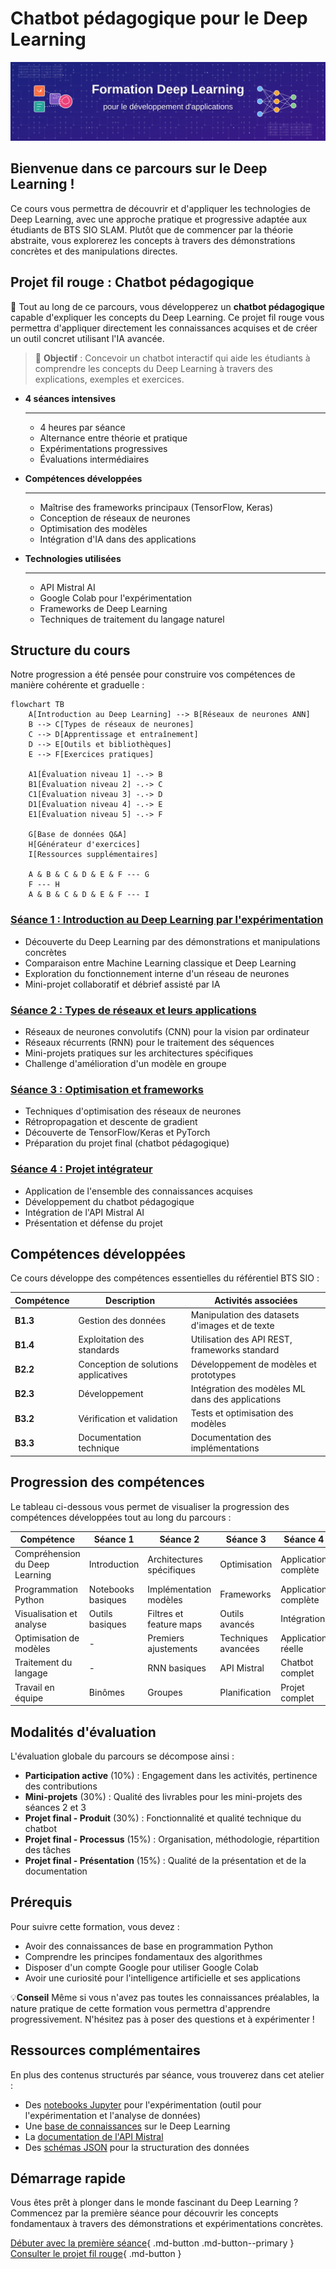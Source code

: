 # Chatbot pédagogique pour le Deep Learning

![Banner Deep Learning](images/banner-dl.svg)

## Bienvenue dans ce parcours sur le Deep Learning !

Ce cours vous permettra de découvrir et d'appliquer les technologies de Deep Learning, avec une approche pratique et progressive adaptée aux étudiants de BTS SIO SLAM. Plutôt que de commencer par la théorie abstraite, vous explorerez les concepts à travers des démonstrations concrètes et des manipulations directes.

## Projet fil rouge : Chatbot pédagogique

🤖 Tout au long de ce parcours, vous développerez un **chatbot pédagogique** capable d'expliquer les concepts du Deep Learning. Ce projet fil rouge vous permettra d'appliquer directement les connaissances acquises et de créer un outil concret utilisant l'IA avancée.

> 🎯 **Objectif** : Concevoir un chatbot interactif qui aide les étudiants à comprendre les concepts du Deep Learning à travers des explications, exemples et exercices.

-  **4 séances intensives**

    ---
    
    * 4 heures par séance
    * Alternance entre théorie et pratique
    * Expérimentations progressives
    * Évaluations intermédiaires
    
-  **Compétences développées**

    ---
    
    * Maîtrise des frameworks principaux (TensorFlow, Keras)
    * Conception de réseaux de neurones
    * Optimisation des modèles
    * Intégration d'IA dans des applications

-  **Technologies utilisées**

    ---
    
    * API Mistral AI
    * Google Colab pour l'expérimentation
    * Frameworks de Deep Learning
    * Techniques de traitement du langage naturel
    

## Structure du cours

Notre progression a été pensée pour construire vos compétences de manière cohérente et graduelle :

```mermaid
flowchart TB
    A[Introduction au Deep Learning] --> B[Réseaux de neurones ANN]
    B --> C[Types de réseaux de neurones]
    C --> D[Apprentissage et entraînement]
    D --> E[Outils et bibliothèques]
    E --> F[Exercices pratiques]
    
    A1[Évaluation niveau 1] -.-> B
    B1[Évaluation niveau 2] -.-> C
    C1[Évaluation niveau 3] -.-> D
    D1[Évaluation niveau 4] -.-> E
    E1[Évaluation niveau 5] -.-> F
    
    G[Base de données Q&A]
    H[Générateur d'exercices]
    I[Ressources supplémentaires]
    
    A & B & C & D & E & F --- G
    F --- H
    A & B & C & D & E & F --- I
```

### [Séance 1 : Introduction au Deep Learning par l'expérimentation](seance1/index.md)
- Découverte du Deep Learning par des démonstrations et manipulations concrètes
- Comparaison entre Machine Learning classique et Deep Learning
- Exploration du fonctionnement interne d'un réseau de neurones
- Mini-projet collaboratif et débrief assisté par IA

### [Séance 2 : Types de réseaux et leurs applications](seance2/index.md)
- Réseaux de neurones convolutifs (CNN) pour la vision par ordinateur
- Réseaux récurrents (RNN) pour le traitement des séquences
- Mini-projets pratiques sur les architectures spécifiques
- Challenge d'amélioration d'un modèle en groupe

### [Séance 3 : Optimisation et frameworks](seance3/index.md)
- Techniques d'optimisation des réseaux de neurones
- Rétropropagation et descente de gradient
- Découverte de TensorFlow/Keras et PyTorch
- Préparation du projet final (chatbot pédagogique)

### [Séance 4 : Projet intégrateur](seance4/index.md)
- Application de l'ensemble des connaissances acquises
- Développement du chatbot pédagogique
- Intégration de l'API Mistral AI
- Présentation et défense du projet

## Compétences développées

Ce cours développe des compétences essentielles du référentiel BTS SIO  :

| Compétence | Description | Activités associées |
|------------|-------------|---------------------|
| **B1.3** | Gestion des données | Manipulation des datasets d'images et de texte |
| **B1.4** | Exploitation des standards | Utilisation des API REST, frameworks standard |
| **B2.2** | Conception de solutions applicatives | Développement de modèles et prototypes |
| **B2.3** | Développement | Intégration des modèles ML dans des applications |
| **B3.2** | Vérification et validation | Tests et optimisation des modèles |
| **B3.3** | Documentation technique | Documentation des implémentations |

## Progression des compétences

Le tableau ci-dessous vous permet de visualiser la progression des compétences développées tout au long du parcours :

| Compétence | Séance 1 | Séance 2 | Séance 3 | Séance 4 |
|------------|----------|----------|----------|----------|
| Compréhension du Deep Learning | Introduction | Architectures spécifiques | Optimisation | Application complète |
| Programmation Python | Notebooks basiques | Implémentation modèles | Frameworks | Application complète |
| Visualisation et analyse | Outils basiques | Filtres et feature maps | Outils avancés | Intégration |
| Optimisation de modèles | - | Premiers ajustements | Techniques avancées | Application réelle |
| Traitement du langage | - | RNN basiques | API Mistral | Chatbot complet |
| Travail en équipe | Binômes | Groupes | Planification | Projet complet |

## Modalités d'évaluation

L'évaluation globale du parcours se décompose ainsi :

- **Participation active** (10%) : Engagement dans les activités, pertinence des contributions
- **Mini-projets** (30%) : Qualité des livrables pour les mini-projets des séances 2 et 3
- **Projet final - Produit** (30%) : Fonctionnalité et qualité technique du chatbot
- **Projet final - Processus** (15%) : Organisation, méthodologie, répartition des tâches
- **Projet final - Présentation** (15%) : Qualité de la présentation et de la documentation

## Prérequis

Pour suivre cette formation, vous devez :

- Avoir des connaissances de base en programmation Python
- Comprendre les principes fondamentaux des algorithmes
- Disposer d'un compte Google pour utiliser Google Colab
- Avoir une curiosité pour l'intelligence artificielle et ses applications

💡**Conseil**
    Même si vous n'avez pas toutes les connaissances préalables, la nature pratique de cette formation vous permettra d'apprendre progressivement. N'hésitez pas à poser des questions et à expérimenter !

## Ressources complémentaires

En plus des contenus structurés par séance, vous trouverez dans cet atelier :

- Des [notebooks Jupyter](ressources/notebooks/) pour l'expérimentation (outil pour l'expérimentation et l'analyse de données)
- Une [base de connaissances](ressources/base-connaissances.md) sur le Deep Learning
- La [documentation de l'API Mistral](ressources/api-mistral.md)
- Des [schémas JSON](ressources/json-schemas.md) pour la structuration des données

## Démarrage rapide

Vous êtes prêt à plonger dans le monde fascinant du Deep Learning ? Commencez par la première séance pour découvrir les concepts fondamentaux à travers des démonstrations et expérimentations concrètes.

[Débuter avec la première séance](seance1/index.md){ .md-button .md-button--primary }
[Consulter le projet fil rouge](presentation.md){ .md-button }